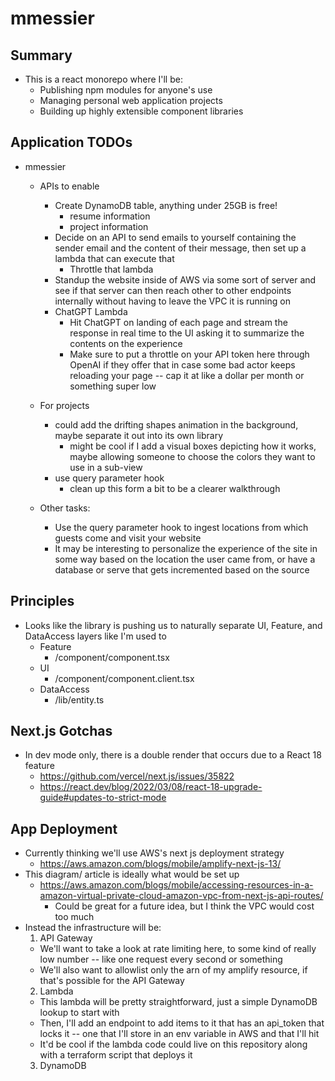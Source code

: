 # mmessier

## Summary

- This is a react monorepo where I'll be:
  - Publishing npm modules for anyone's use
  - Managing personal web application projects
  - Building up highly extensible component libraries

## Application TODOs

- mmessier

  - APIs to enable

    - Create DynamoDB table, anything under 25GB is free!
      - resume information
      - project information
    - Decide on an API to send emails to yourself containing the sender email and the content of their message, then set up a lambda that can execute that
      - Throttle that lambda
    - Standup the website inside of AWS via some sort of server and see if that server can then reach other to other endpoints internally without having to leave the VPC it is running on
    - ChatGPT Lambda
      - Hit ChatGPT on landing of each page and stream the response in real time to the UI asking it to summarize the contents on the experience
      - Make sure to put a throttle on your API token here through OpenAI if they offer that in case some bad actor keeps reloading your page -- cap it at like a dollar per month or something super low

  - For projects

    - could add the drifting shapes animation in the background, maybe separate it out into its own library
      - might be cool if I add a visual boxes depicting how it works, maybe allowing someone to choose the colors they want to use in a sub-view
    - use query parameter hook
      - clean up this form a bit to be a clearer walkthrough

  - Other tasks:
    - Use the query parameter hook to ingest locations from which guests come and visit your website
    - It may be interesting to personalize the experience of the site in some way based on the location the user came from, or have a database or serve that gets incremented based on the source

## Principles

- Looks like the library is pushing us to naturally separate UI, Feature, and DataAccess layers like I'm used to
  - Feature
    - /component/component.tsx
  - UI
    - /component/component.client.tsx
  - DataAccess
    - /lib/entity.ts

## Next.js Gotchas

- In dev mode only, there is a double render that occurs due to a React 18 feature
  - https://github.com/vercel/next.js/issues/35822
  - https://react.dev/blog/2022/03/08/react-18-upgrade-guide#updates-to-strict-mode

## App Deployment

- Currently thinking we'll use AWS's next js deployment strategy
  - https://aws.amazon.com/blogs/mobile/amplify-next-js-13/
- This diagram/ article is ideally what would be set up
  - https://aws.amazon.com/blogs/mobile/accessing-resources-in-a-amazon-virtual-private-cloud-amazon-vpc-from-next-js-api-routes/
    - Could be great for a future idea, but I think the VPC would cost too much
- Instead the infrastructure will be:
  1. API Gateway
  - We'll want to take a look at rate limiting here, to some kind of really low number -- like one request every second or something
  - We'll also want to allowlist only the arn of my amplify resource, if that's possible for the API Gateway
  2. Lambda
  - This lambda will be pretty straightforward, just a simple DynamoDB lookup to start with
  - Then, I'll add an endpoint to add items to it that has an api_token that locks it -- one that I'll store in an env variable in AWS and that I'll hit
  - It'd be cool if the lambda code could live on this repository along with a terraform script that deploys it
  3. DynamoDB
